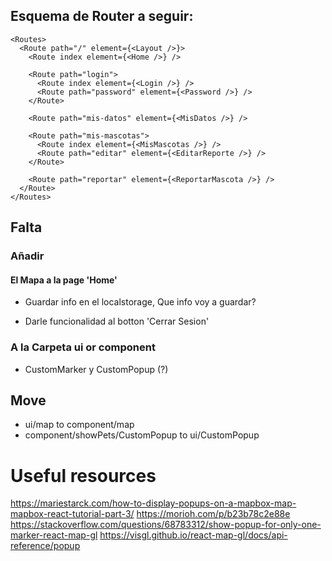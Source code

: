## Esquema de Router a seguir:

    <Routes>
      <Route path="/" element={<Layout />}>
        <Route index element={<Home />} />

        <Route path="login">
          <Route index element={<Login />} />
          <Route path="password" element={<Password />} />
        </Route>

        <Route path="mis-datos" element={<MisDatos />} />

        <Route path="mis-mascotas">
          <Route index element={<MisMascotas />} />
          <Route path="editar" element={<EditarReporte />} />
        </Route>

        <Route path="reportar" element={<ReportarMascota />} />
      </Route>
    </Routes>

## Falta

### Añadir

#### El Mapa a la page 'Home'

- Guardar info en el localstorage, Que info voy a guardar?

- Darle funcionalidad al botton 'Cerrar Sesion'

### A la Carpeta ui or component

- CustomMarker y CustomPopup (?)

## Move

- ui/map to component/map
- component/showPets/CustomPopup to ui/CustomPopup

# Useful resources

https://mariestarck.com/how-to-display-popups-on-a-mapbox-map-mapbox-react-tutorial-part-3/
https://morioh.com/p/b23b78c2e88e
https://stackoverflow.com/questions/68783312/show-popup-for-only-one-marker-react-map-gl
https://visgl.github.io/react-map-gl/docs/api-reference/popup
